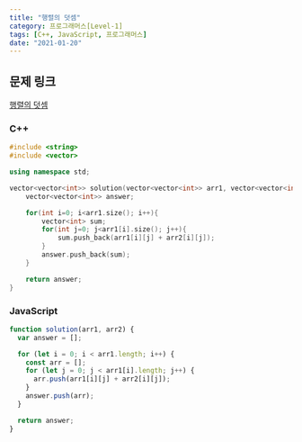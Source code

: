 ```yaml
---
title: "행렬의 덧셈"
category: 프로그래머스[Level-1]
tags: [C++, JavaScript, 프로그래머스]
date: "2021-01-20"
---
```


## 문제 링크

[행렬의 덧셈](https://programmers.co.kr/learn/courses/30/lessons/12950)

### C++

```cpp
#include <string>
#include <vector>

using namespace std;

vector<vector<int>> solution(vector<vector<int>> arr1, vector<vector<int>> arr2) {
    vector<vector<int>> answer;

    for(int i=0; i<arr1.size(); i++){
        vector<int> sum;
        for(int j=0; j<arr1[i].size(); j++){
            sum.push_back(arr1[i][j] + arr2[i][j]);
        }
        answer.push_back(sum);
    }

    return answer;
}
```

### JavaScript

```js
function solution(arr1, arr2) {
  var answer = [];

  for (let i = 0; i < arr1.length; i++) {
    const arr = [];
    for (let j = 0; j < arr1[i].length; j++) {
      arr.push(arr1[i][j] + arr2[i][j]);
    }
    answer.push(arr);
  }

  return answer;
}
```
